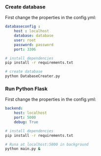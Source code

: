 ### Create database

First change the properties in the config.yml:


``` yml
databaseconfig :
    host : localhost
    database: database
    user: root
    password: password
    port: 3306
```



``` bash
# install dependencies
pip install -r requirements.txt

# create database
python DatabaseCreater.py
```

### Run Python Flask
First change the properties in the config.yml:


``` yml
backend:
    host: localhost
    port: 5000
    debug: True
```


``` bash
# install dependencies
pip install -r requirements.txt

# Runa at localhost:5000 in background
python main.py &
```
